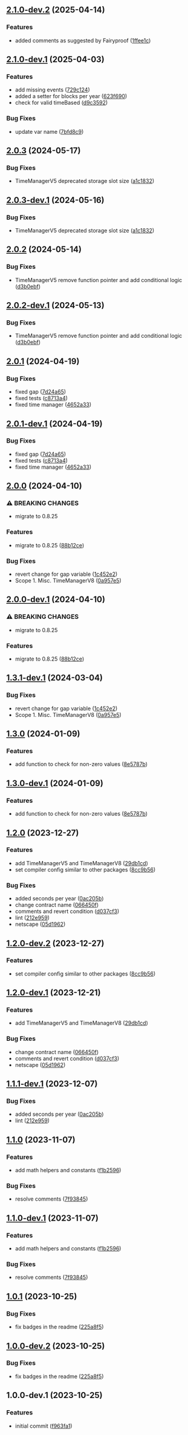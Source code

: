 ## [2.1.0-dev.2](https://github.com/VenusProtocol/solidity-utilities/compare/v2.1.0-dev.1...v2.1.0-dev.2) (2025-04-14)


### Features

* added comments as suggested by Fairyproof ([1ffee1c](https://github.com/VenusProtocol/solidity-utilities/commit/1ffee1c8c4b2b3919f5a45324f1a900fd0d2eae2))

## [2.1.0-dev.1](https://github.com/VenusProtocol/solidity-utilities/compare/v2.0.3...v2.1.0-dev.1) (2025-04-03)


### Features

* add missing events ([729c124](https://github.com/VenusProtocol/solidity-utilities/commit/729c124a5df180487536339a82b1fb5ad198dc5f))
* added a setter for blocks per year ([623f690](https://github.com/VenusProtocol/solidity-utilities/commit/623f690d7d3da0da396f09e35773c657d53d3e00))
* check for valid  timeBased ([d9c3592](https://github.com/VenusProtocol/solidity-utilities/commit/d9c3592b2acb95725533c5a181610098f48e331a))


### Bug Fixes

* update var name ([7bfd8c9](https://github.com/VenusProtocol/solidity-utilities/commit/7bfd8c9e7e3db4b4deb0333658e985a2815888ed))

## [2.0.3](https://github.com/VenusProtocol/solidity-utilities/compare/v2.0.2...v2.0.3) (2024-05-17)


### Bug Fixes

* TimeManagerV5 deprecated storage slot size ([a1c1832](https://github.com/VenusProtocol/solidity-utilities/commit/a1c18320e910a647f99353aa330007a14da492fd))

## [2.0.3-dev.1](https://github.com/VenusProtocol/solidity-utilities/compare/v2.0.2...v2.0.3-dev.1) (2024-05-16)


### Bug Fixes

* TimeManagerV5 deprecated storage slot size ([a1c1832](https://github.com/VenusProtocol/solidity-utilities/commit/a1c18320e910a647f99353aa330007a14da492fd))

## [2.0.2](https://github.com/VenusProtocol/solidity-utilities/compare/v2.0.1...v2.0.2) (2024-05-14)


### Bug Fixes

* TimeManagerV5 remove function pointer and add conditional logic ([d3b0ebf](https://github.com/VenusProtocol/solidity-utilities/commit/d3b0ebf3b175b3e14c6783c8c659d09f47b0cf7b))

## [2.0.2-dev.1](https://github.com/VenusProtocol/solidity-utilities/compare/v2.0.1...v2.0.2-dev.1) (2024-05-13)


### Bug Fixes

* TimeManagerV5 remove function pointer and add conditional logic ([d3b0ebf](https://github.com/VenusProtocol/solidity-utilities/commit/d3b0ebf3b175b3e14c6783c8c659d09f47b0cf7b))

## [2.0.1](https://github.com/VenusProtocol/solidity-utilities/compare/v2.0.0...v2.0.1) (2024-04-19)


### Bug Fixes

* fixed gap ([7d24a65](https://github.com/VenusProtocol/solidity-utilities/commit/7d24a656b2477d29021d6748d839cd949e9bf0c3))
* fixed tests ([c8713a4](https://github.com/VenusProtocol/solidity-utilities/commit/c8713a4326271c1a1d3bc7da28734b1f6f023aad))
* fixed time manager ([4652a33](https://github.com/VenusProtocol/solidity-utilities/commit/4652a3347ab2a9ccd7c97bf23610d06da42b2d8f))

## [2.0.1-dev.1](https://github.com/VenusProtocol/solidity-utilities/compare/v2.0.0...v2.0.1-dev.1) (2024-04-19)


### Bug Fixes

* fixed gap ([7d24a65](https://github.com/VenusProtocol/solidity-utilities/commit/7d24a656b2477d29021d6748d839cd949e9bf0c3))
* fixed tests ([c8713a4](https://github.com/VenusProtocol/solidity-utilities/commit/c8713a4326271c1a1d3bc7da28734b1f6f023aad))
* fixed time manager ([4652a33](https://github.com/VenusProtocol/solidity-utilities/commit/4652a3347ab2a9ccd7c97bf23610d06da42b2d8f))

## [2.0.0](https://github.com/VenusProtocol/solidity-utilities/compare/v1.3.0...v2.0.0) (2024-04-10)


### ⚠ BREAKING CHANGES

* migrate to 0.8.25

### Features

* migrate to 0.8.25 ([88b12ce](https://github.com/VenusProtocol/solidity-utilities/commit/88b12ce1f501b650eeacb8664d0fc744f1c3b61b))


### Bug Fixes

* revert change for gap variable ([1c452e2](https://github.com/VenusProtocol/solidity-utilities/commit/1c452e2a14833716640458716bec6b1c6bf67ecf))
* Scope 1. Misc. TimeManagerV8 ([0a957e5](https://github.com/VenusProtocol/solidity-utilities/commit/0a957e59733ca79b3cf547974a39a3b435c87b0a))

## [2.0.0-dev.1](https://github.com/VenusProtocol/solidity-utilities/compare/v1.3.1-dev.1...v2.0.0-dev.1) (2024-04-10)


### ⚠ BREAKING CHANGES

* migrate to 0.8.25

### Features

* migrate to 0.8.25 ([88b12ce](https://github.com/VenusProtocol/solidity-utilities/commit/88b12ce1f501b650eeacb8664d0fc744f1c3b61b))

## [1.3.1-dev.1](https://github.com/VenusProtocol/solidity-utilities/compare/v1.3.0...v1.3.1-dev.1) (2024-03-04)


### Bug Fixes

* revert change for gap variable ([1c452e2](https://github.com/VenusProtocol/solidity-utilities/commit/1c452e2a14833716640458716bec6b1c6bf67ecf))
* Scope 1. Misc. TimeManagerV8 ([0a957e5](https://github.com/VenusProtocol/solidity-utilities/commit/0a957e59733ca79b3cf547974a39a3b435c87b0a))

## [1.3.0](https://github.com/VenusProtocol/solidity-utilities/compare/v1.2.0...v1.3.0) (2024-01-09)


### Features

* add function to check for non-zero values ([8e5787b](https://github.com/VenusProtocol/solidity-utilities/commit/8e5787bfe8af37077b6f6a68732a33d0551eac79))

## [1.3.0-dev.1](https://github.com/VenusProtocol/solidity-utilities/compare/v1.2.0...v1.3.0-dev.1) (2024-01-09)


### Features

* add function to check for non-zero values ([8e5787b](https://github.com/VenusProtocol/solidity-utilities/commit/8e5787bfe8af37077b6f6a68732a33d0551eac79))

## [1.2.0](https://github.com/VenusProtocol/solidity-utilities/compare/v1.1.0...v1.2.0) (2023-12-27)


### Features

* add TimeManagerV5 and TimeManagerV8 ([29db1cd](https://github.com/VenusProtocol/solidity-utilities/commit/29db1cdc8455a04736fcc2fc5e5cf6221aa5050d))
* set compiler config similar to other packages ([8cc9b56](https://github.com/VenusProtocol/solidity-utilities/commit/8cc9b560e38b0692023b536be0ae3cbb3f228aa2))


### Bug Fixes

* added seconds per year ([0ac205b](https://github.com/VenusProtocol/solidity-utilities/commit/0ac205b92d2a84b9832c764f21bab09bc2a8cda8))
* change contract name ([066450f](https://github.com/VenusProtocol/solidity-utilities/commit/066450f79d1c0872ed9baa39f55ebb2952ebb33f))
* comments and revert condition ([d037cf3](https://github.com/VenusProtocol/solidity-utilities/commit/d037cf33114552e730aee83e209bd4c937d73703))
* lint ([212e959](https://github.com/VenusProtocol/solidity-utilities/commit/212e9590568ba433a2d5b7b40445374143f20561))
* netscape ([05d1962](https://github.com/VenusProtocol/solidity-utilities/commit/05d19627e649cc456e15dcf2da9671d19ccfe4fa))

## [1.2.0-dev.2](https://github.com/VenusProtocol/solidity-utilities/compare/v1.2.0-dev.1...v1.2.0-dev.2) (2023-12-27)


### Features

* set compiler config similar to other packages ([8cc9b56](https://github.com/VenusProtocol/solidity-utilities/commit/8cc9b560e38b0692023b536be0ae3cbb3f228aa2))

## [1.2.0-dev.1](https://github.com/VenusProtocol/solidity-utilities/compare/v1.1.1-dev.1...v1.2.0-dev.1) (2023-12-21)


### Features

* add TimeManagerV5 and TimeManagerV8 ([29db1cd](https://github.com/VenusProtocol/solidity-utilities/commit/29db1cdc8455a04736fcc2fc5e5cf6221aa5050d))


### Bug Fixes

* change contract name ([066450f](https://github.com/VenusProtocol/solidity-utilities/commit/066450f79d1c0872ed9baa39f55ebb2952ebb33f))
* comments and revert condition ([d037cf3](https://github.com/VenusProtocol/solidity-utilities/commit/d037cf33114552e730aee83e209bd4c937d73703))
* netscape ([05d1962](https://github.com/VenusProtocol/solidity-utilities/commit/05d19627e649cc456e15dcf2da9671d19ccfe4fa))

## [1.1.1-dev.1](https://github.com/VenusProtocol/solidity-utilities/compare/v1.1.0...v1.1.1-dev.1) (2023-12-07)


### Bug Fixes

* added seconds per year ([0ac205b](https://github.com/VenusProtocol/solidity-utilities/commit/0ac205b92d2a84b9832c764f21bab09bc2a8cda8))
* lint ([212e959](https://github.com/VenusProtocol/solidity-utilities/commit/212e9590568ba433a2d5b7b40445374143f20561))

## [1.1.0](https://github.com/VenusProtocol/solidity-utilities/compare/v1.0.1...v1.1.0) (2023-11-07)


### Features

* add math helpers and constants ([f1b2596](https://github.com/VenusProtocol/solidity-utilities/commit/f1b2596b8f508be48cce1bf5f4643dbe8a91467a))


### Bug Fixes

* resolve comments ([7f93845](https://github.com/VenusProtocol/solidity-utilities/commit/7f938459cad0743da83718dcb48f4678bed52c77))

## [1.1.0-dev.1](https://github.com/VenusProtocol/solidity-utilities/compare/v1.0.1...v1.1.0-dev.1) (2023-11-07)


### Features

* add math helpers and constants ([f1b2596](https://github.com/VenusProtocol/solidity-utilities/commit/f1b2596b8f508be48cce1bf5f4643dbe8a91467a))


### Bug Fixes

* resolve comments ([7f93845](https://github.com/VenusProtocol/solidity-utilities/commit/7f938459cad0743da83718dcb48f4678bed52c77))

## [1.0.1](https://github.com/VenusProtocol/solidity-utilities/compare/v1.0.0...v1.0.1) (2023-10-25)


### Bug Fixes

* fix badges in the readme ([225a8f5](https://github.com/VenusProtocol/solidity-utilities/commit/225a8f5d2fcdc794439e18688210b52155bc9d41))

## [1.0.0-dev.2](https://github.com/VenusProtocol/solidity-utilities/compare/v1.0.0-dev.1...v1.0.0-dev.2) (2023-10-25)


### Bug Fixes

* fix badges in the readme ([225a8f5](https://github.com/VenusProtocol/solidity-utilities/commit/225a8f5d2fcdc794439e18688210b52155bc9d41))

## 1.0.0-dev.1 (2023-10-25)


### Features

* initial commit ([f963fa1](https://github.com/VenusProtocol/solidity-utilities/commit/f963fa1d094c375b499691c62547a40125f30f67))
